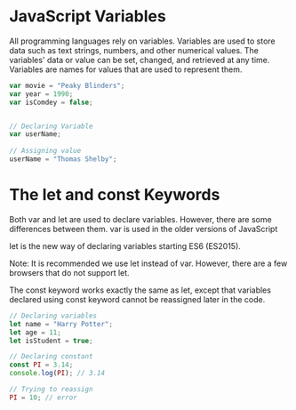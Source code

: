 # JavaScript Variables

All programming languages rely on variables. Variables are used to store data such as text strings, numbers, and other numerical values. The variables' data or value can be set, changed, and retrieved at any time. Variables are names for values that are used to represent them.


```js
var movie = "Peaky Blinders";
var year = 1990;
var isComdey = false;


// Declaring Variable
var userName;
 
// Assigning value
userName = "Thomas Shelby";

```
# The let and const Keywords

Both var and let are used to declare variables. However, there are some differences between them.
var is used in the older versions of JavaScript

let is the new way of declaring variables starting ES6 (ES2015).

Note: It is recommended we use let instead of var. However, there are a few browsers that do not support let.

The const keyword works exactly the same as let, except that variables declared using const keyword cannot be reassigned later in the code.

```js
// Declaring variables
let name = "Harry Potter";
let age = 11;
let isStudent = true;

// Declaring constant
const PI = 3.14;
console.log(PI); // 3.14

// Trying to reassign
PI = 10; // error

```